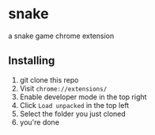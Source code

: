 # snake
a snake game chrome extension
## Installing
1. git clone this repo
2. Visit `chrome://extensions/`
3. Enable developer mode in the top right
4. Click `Load unpacked` in the top left
5. Select the folder you just cloned
6. you're done
